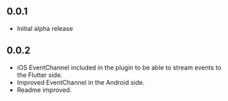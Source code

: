 ## 0.0.1

* Initial alpha release

## 0.0.2

* iOS EventChannel included in the plugin to be able to stream events to the Flutter side.
* Improved EventChannel in the Android side.
* Readme improved.

